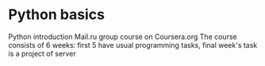 # Python basics
Python introduction Mail.ru group course on Coursera.org
The course consists of 6 weeks: first 5 have usual programming tasks, final week's task is a project of server
